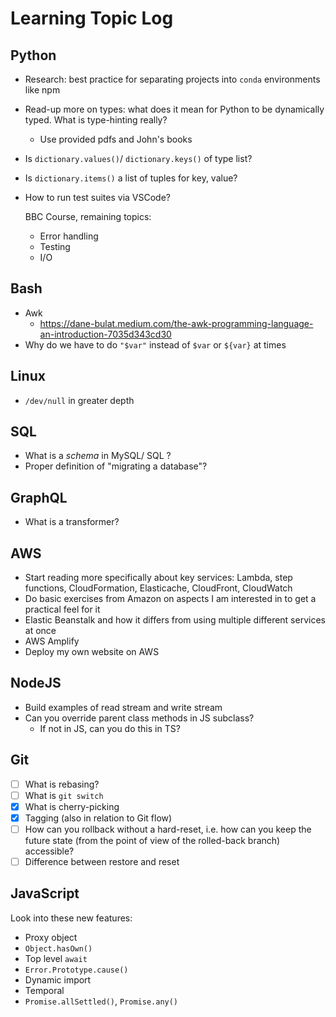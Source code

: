 # Learning Topic Log

## Python

- Research: best practice for separating projects into `conda` environments like npm

- Read-up more on types: what does it mean for Python to be dynamically typed. What is type-hinting really?

  - Use provided pdfs and John's books

- Is `dictionary.values()`/ `dictionary.keys()` of type list?
- Is `dictionary.items()` a list of tuples for key, value?

- How to run test suites via VSCode?

  BBC Course, remaining topics:

  - Error handling
  - Testing
  - I/O

## Bash

- Awk
  - https://dane-bulat.medium.com/the-awk-programming-language-an-introduction-7035d343cd30
- Why do we have to do `"$var"` instead of `$var` or `${var}` at times

## Linux

- `/dev/null` in greater depth

## SQL

- What is a _schema_ in MySQL/ SQL ?
- Proper definition of "migrating a database"?

## GraphQL

- What is a transformer?

## AWS

- Start reading more specifically about key services: Lambda, step functions, CloudFormation, Elasticache, CloudFront, CloudWatch
- Do basic exercises from Amazon on aspects I am interested in to get a practical feel for it
- Elastic Beanstalk and how it differs from using multiple different services at once
- AWS Amplify
- Deploy my own website on AWS

## NodeJS

- Build examples of read stream and write stream
- Can you override parent class methods in JS subclass?
  - If not in JS, can you do this in TS?

## Git

- [ ] What is rebasing?
- [ ] What is `git switch`
- [x] What is cherry-picking
- [x] Tagging (also in relation to Git flow)
- [ ] How can you rollback without a hard-reset, i.e. how can you keep the future state (from the point of view of the rolled-back branch) accessible?
- [ ] Difference between restore and reset

## JavaScript

Look into these new features:

- Proxy object
- `Object.hasOwn()`
- Top level `await`
- `Error.Prototype.cause()`
- Dynamic import
- Temporal
- `Promise.allSettled()`, `Promise.any()`
